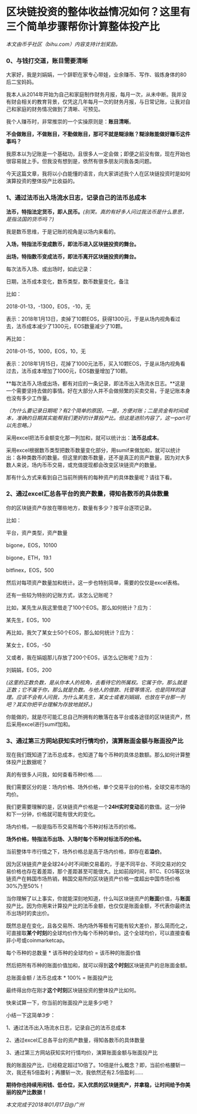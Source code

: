 # 区块链投资的整体收益情况如何？这里有三个简单步骤帮你计算整体投产比

_本文由币乎社区（bihu.com）内容支持计划奖励。_

### 0、与钱打交道，账目需要清晰

大家好，我是刘娟娟，一个辞职在家专心带娃，业余赚币、写作、锻炼身体的80后二宝妈妈。

我本人从2014年开始为自己和家庭制作财务月报，每月一次，从未中断。我并没有财会相关的教育背景，仅凭这几年每月一次的财务月报，与日常记账，让我对自己和家庭的财务情况做到了清晰、可预见。

我个人赚币时，非常推崇的一个实操原则是：**账目清晰**。

**不会做账目，不做账目，不勤做账目，那可不就是糊涂账？糊涂账能做好赚币这件事吗？**

我原本以为记账是一个基础功，且很多人一定会做；即便之前没有做，现在开始也很容易就上手。但我没有想到是，依然有很多朋友问我各类问题。

今天这篇文章，我将以小白能懂的语言，向大家讲述我个人在区块链投资时是如何演算投资的整体投产比收益的。

### 1、通过法币出入场流水日志，记录自己的法币总成本

**法币，特指法定货币，即人民币。**_(别笑。真的有好多人问过我法币是什么意思，是指法国的货币吗？)_

我是数币思维，于是记账的视角是以场内来看的。

**入场，特指法币变成数币，即法币进入区块链投资的舞台。**

**出场，特指数币变成法币，即法币离开区块链投资的舞台。**

每次法币入场、或出场时，如此记录：

日期，法币成本变化，数币类型，数币数量变化，备注

比如：

2018-01-13，-1300，EOS，-10，无

表示：2018年1月13日，卖掉了10颗EOS，获得1300元，于是从场内视角看过去，法币成本减少了1300元，EOS数量减少了10颗。

再比如：

2018-01-15，1000，EOS，10，无

表示：2018年1月15日，花掉了1000元法币，买入10颗EOS，于是从场内视角看过去，法币成本增加了1000元，EOS数量增加了10颗。

**每次法币入场或出场，都有对应的一条记录，即法币出入场流水日志。**这是一个需要坚持去做的事情。好在大部分人并不会做频繁的买卖交易，于是记账本身也没有多少工作量。

_（为什么要记录日期呢？有2个简单的原因，一是，方便对账；二是资金有时间成本，准确的日期其实能帮我们更好的计算投产比。但这是进阶内容了，这一part可以先忽略。）_

采用excel把法币金额变化那一列加和，就可以统计出：**法币总成本**。

采用excel根据数币类型把数币数量变化部分，用sumif来做加和，就可以统计出：各种类数币的数量。但这里的数币数量，还不是真正的资产数量，因为对大多数人来说，场内币币交易，或充值提现都会改变区块链资产的数量。

那有什么方式来看到自己当前所拥有的每种资产的具体数量呢？请往下看。

### 2、通过excel汇总各平台的资产数量，得知各数币的具体数量

你的区块链资产存放在哪些地方，数量有多少？按平台逐项记录。

比如：

平台，资产类型，资产数量

bigone，EOS，10100

bigone，ETH，19.1

bitfinex，EOS，500

然后对每项资产数量加和统计。这一步也特别简单，需要的仅仅是excel表格。

还有一些较为特别的记账方式，该怎么记账呢？

比如，某先生从我这里借走了100个EOS。那么如何统计？应为：

某先生，EOS，100

再比如，我欠了某女士50个EOS，那么如何统计？应为：

某女士，EOS，-50

又或者，我在娟姐那儿存放了200个EOS，该怎么记账呢？应为：

刘娟娟，EOS，200

_(这里的正数负数，是从你本人的视角，去看待它的所属权。它属于你，那么就是正数；它不属于你，那么就是负数。与他人的借款、托管等情况，也是同样的道理。应该不会有人问我，为什么某先生，某女士或者刘娟娟，也放在平台那一列吧？其实你把平台理解为存放地就好。)_

你能做的，就是尽可能汇总自己所拥有的散落在各平台或各途径的区块链资产，然后采用excel进行sumif加和。

### 3、通过第三方网站获知实时行情均价，演算账面金额与账面投产比

现在我们既知道了法币总成本，也知道了每个币种的具体总数额。那么如何计算整体投产比数据呢？

真的有很多人问我，如何查看币种价格……

我们需要区分的是：场内价格、场外价格，单个交易平台的价格，全球交易市场的均价。

我们更需要理解的是，区块链资产价格是一个**24H实时变动**着的数值。这一分钟和下一分钟，价格就可能有很大的变化。

场内价格，一般是指币币交易所每个币种对标法币的价格。

**场外价格，特指法币出场、入场时每个币种对标法币的价格。**

当前整体牛市行情之下，场外价格总是高于场内价格，即存在着**溢价**。

因为区块链资产是全球24小时不间断交易着的，于是不同平台、不同交易对的交易价格也存在着差距，那个差距甚至可能很大。比如前段时间，BTC、EOS等区块链资产在韩国市场热销，韩国交易所的区块链资产价格一度超出中国市场价格30%乃至50%！

当你理解了以上事实，你就能深刻地知道，什么叫区块链资产的**账面**价值，与**账面**投产比。因为你用来计算投产比的法币金额，也仅仅是账面金额，不代表你最终法币出场时的卖出价。

既然总是在变化，且各交易所、场内场外等极有可能有较大差价，那么简而化之，可直接取**某个时刻**的全球均价作为每个币种的单价。这个全球均价，可以直接查看非小号或coinmarketcap。

每个币种的总数量 * 该币种的全球均价 = 该币种的账面价值

然后把所有币种的账面价值加和，就可以得到**这个时刻**区块链资产的总账面金额。

总账面金额 / 法币总成本 * 100% = 账面投产比

最终得出你在刚才**这个时刻**区块链投资的整体投产比如何。

快来试算一下，你当前的账面投产比是多少吧？

小结一下这简单3步：

1、通过法币出入场流水日志，记录自己的法币总成本

2、通过excel汇总各平台的资产数量，得知各数币的具体数量

3、通过第三方网站获知实时行情均价，演算账面金额与账面投产比

我的账面投产比，已经稳定超过10倍了。10倍是什么概念？即，当前价格腰斩一次，我还有5倍盈利；再腰斩一次，我依然还有2.5倍盈利……

**期待你也持续用闲钱、低仓位，买入优质的区块链资产，并拿稳，让时间给予你美丽的投产比数据！**

_本文完成于2018年01月17日@广州_

